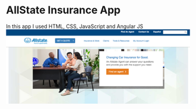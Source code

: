 #  AllState Insurance App 
In this app I  used HTML, CSS, JavaScript and Angular JS
![alt tag](images/website-layout.png)
